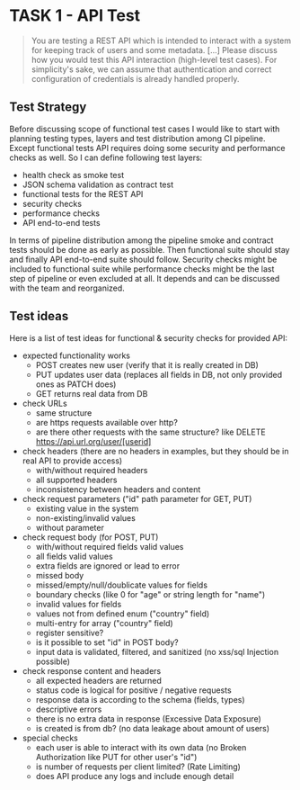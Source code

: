 # TASK 1 - API Test

> You are testing a REST API which is intended to interact with a system for keeping track of users and some metadata. [...] Please discuss how you would test this API interaction (high-level test cases). For simplicity's sake, we can assume that authentication and correct configuration of credentials is already handled properly.

## Test Strategy

Before discussing scope of functional test cases I would like to start with planning testing types, layers and test distribution among CI pipeline. Except functional tests API requires doing some security and performance checks as well. So I can define following test layers:
* health check as smoke test
* JSON schema validation as contract test
* functional tests for the REST API
* security checks
* performance checks
* API end-to-end tests

In terms of pipeline distribution among the pipeline smoke and contract tests should be done as early as possible. Then functional suite should stay and finally API end-to-end suite should follow. Security checks might be included to functional suite while performance checks might be the last step of pipeline or even excluded at all. It depends and can be discussed with the team and reorganized.

## Test ideas

Here is a list of test ideas for functional & security checks for provided API:
* expected functionality works
  * POST creates new user (verify that it is really created in DB)
  * PUT updates user data (replaces all fields in DB, not only provided ones as PATCH does)
  * GET returns real data from DB
* check URLs
  * same structure
  * are https requests available over http?
  * are there other requests with the same structure? like DELETE https://api.url.org/user/[userid]
* check headers (there are no headers in examples, but they should be in real API to provide access)
  * with/without required headers
  * all supported headers
  * inconsistency between headers and content
* check request parameters ("id" path parameter for GET, PUT)
  * existing value in the system
  * non-existing/invalid values
  * without parameter
* check request body (for POST, PUT)
  * with/without required fields valid values
  * all fields valid values
  * extra fields are ignored or lead to error
  * missed body
  * missed/empty/null/doublicate values for fields
  * boundary checks (like 0 for "age" or string length for "name")
  * invalid values for fields
  * values not from defined enum ("country" field)
  * multi-entry for array ("country" field)
  * register sensitive?
  * is it possible to set "id" in POST body?
  * input data is validated, filtered, and sanitized (no xss/sql Injection possible)
* check response content and headers
  * all expected headers are returned
  * status code is logical for positive / negative requests
  * response data is according to the schema (fields, types)
  * descriptive errors
  * there is no extra data in response (Excessive Data Exposure)
  * is created is from db? (no data leakage about amount of users)
* special checks
  * each user is able to interact with its own data (no Broken Authorization like PUT for other user's "id")
  * is number of requests per client limited? (Rate Limiting)
  * does API produce any logs and include enough detail
